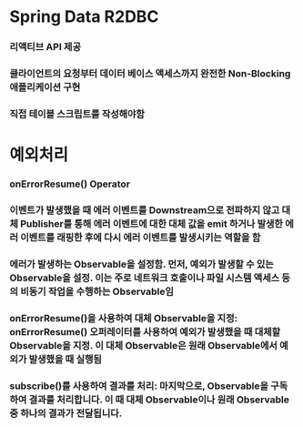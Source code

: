# Spring Data R2DBC
### 리액티브 API 제공
### 클라이언트의 요청부터 데이터 베이스 액세스까지 완전한 Non-Blocking 애플리케이션 구현
### 직접 테이블 스크립트를 작성해야함

# 예외처리
### onErrorResume() Operator 
### 이벤트가 발생했을 때  에러 이벤트를 Downstream으로 전파하지 않고 대체 Publisher를 통해 에러 이벤트에 대한 대체 값을 emit 하거나 발생한 에러 이벤트를 래핑한 후에 다시 에러 이벤트를 발생시키는 역할을 함

### 에러가 발생하는 Observable을 설정함. 먼저, 예외가 발생할 수 있는 Observable을 설정. 이는 주로 네트워크 호출이나 파일 시스템 액세스 등의 비동기 작업을 수행하는 Observable임
### onErrorResume()을 사용하여 대체 Observable을 지정: onErrorResume() 오퍼레이터를 사용하여 예외가 발생했을 때 대체할 Observable을 지정. 이 대체 Observable은 원래 Observable에서 예외가 발생했을 때 실행됨
### subscribe()를 사용하여 결과를 처리: 마지막으로, Observable을 구독하여 결과를 처리합니다. 이 때 대체 Observable이나 원래 Observable 중 하나의 결과가 전달됩니다.






